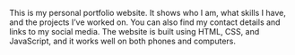 This is my personal portfolio website. It shows who I am, what skills I have, and the projects I’ve worked on. You can also find my contact details and links to my social media. The website is built using HTML, CSS, and JavaScript, and it works well on both phones and computers.
